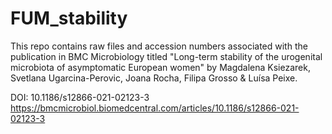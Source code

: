# FUM_stability

This repo contains raw files and accession numbers associated with the publication in BMC Microbiology 
titled "Long-term stability of the urogenital microbiota of asymptomatic European women" 
by Magdalena Ksiezarek, Svetlana Ugarcina-Perovic, Joana Rocha, Filipa Grosso & Luísa Peixe.

DOI: 10.1186/s12866-021-02123-3
https://bmcmicrobiol.biomedcentral.com/articles/10.1186/s12866-021-02123-3
